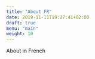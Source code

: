 ```yaml
---
title: "About FR"
date: 2019-11-11T19:27:41+02:00
draft: true
menu: "main"
weight: 10
---
```


About in French

